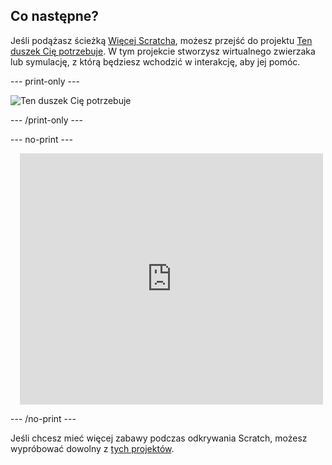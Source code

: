 ## Co następne?

Jeśli podążasz ścieżką [Więcej Scratcha](https://projects.raspberrypi.org/en/raspberrypi/more-scratch), możesz przejść do projektu [Ten duszek Cię potrzebuje](https://projects.raspberrypi.org/en/projects/this-sprite-needs-you). W tym projekcie stworzysz wirtualnego zwierzaka lub symulację, z którą będziesz wchodzić w interakcję, aby jej pomóc.

--- print-only ---

![Ten duszek Cię potrzebuje](images/this-sprite-needs-you.png)

--- /print-only ---

--- no-print ---

<div class="scratch-preview" style="margin-left: 15px;">
  <iframe allowtransparency="true" width="485" height="402" src="https://scratch.mit.edu/projects/embed/530008968/?autostart=false" frameborder="0"></iframe>
</div>

--- /no-print ---

Jeśli chcesz mieć więcej zabawy podczas odkrywania Scratch, możesz wypróbować dowolny z [tych projektów](https://projects.raspberrypi.org/en/projects?software%5B%5D=scratch&curriculum%5B%5D=%201).
